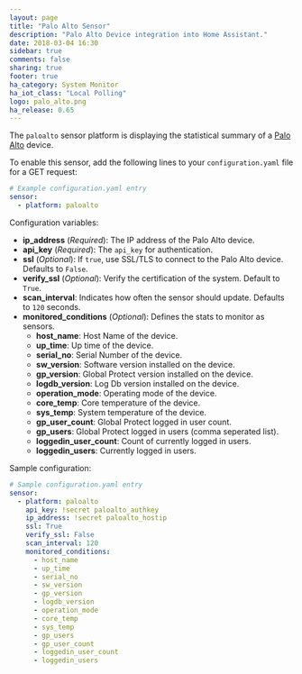 ```yaml
---
layout: page
title: "Palo Alto Sensor"
description: "Palo Alto Device integration into Home Assistant."
date: 2018-03-04 16:30
sidebar: true
comments: false
sharing: true
footer: true
ha_category: System Monitor
ha_iot_class: "Local Polling"
logo: palo_alto.png
ha_release: 0.65
---
```



The `paloalto` sensor platform is displaying the statistical summary of a [Palo Alto](https://www.paloaltonetworks.com/) device.

To enable this sensor, add the following lines to your `configuration.yaml` file for a GET request:

```yaml
# Example configuration.yaml entry
sensor:
  - platform: paloalto
```

Configuration variables:

- **ip_address** (*Required*): The IP address of the Palo Alto device.
- **api_key** (*Required*): The `api_key` for authentication.
- **ssl** (*Optional*): If `true`, use SSL/TLS to connect to the Palo Alto device. Defaults to `False`.
- **verify_ssl** (*Optional*): Verify the certification of the system. Default to `True`.
- **scan_interval**: Indicates how often the sensor should update. Defaults to `120` seconds.
- **monitored_conditions** (*Optional*): Defines the stats to monitor as sensors.
  - **host_name**: Host Name of the device.
  - **up_time**: Up time of the device.
  - **serial_no**: Serial Number of the device.
  - **sw_version**: Software version installed on the device.
  - **gp_version**: Global Protect version installed on the device.
  - **logdb_version**: Log Db version installed on the device.
  - **operation_mode**: Operating mode of the device.
  - **core_temp**: Core temperature of the device.
  - **sys_temp**: System temperature of the device.
  - **gp_user_count**: Global Protect logged in user count.
  - **gp_users**: Global Protect logged in users (comma seperated list).
  - **loggedin_user_count**: Count of currently logged in users.
  - **loggedin_users**: Currently logged in users.

Sample configuration:

```yaml
# Sample configuration.yaml entry
sensor:
  - platform: paloalto
    api_key: !secret paloalto_authkey
    ip_address: !secret paloalto_hostip
    ssl: True
    verify_ssl: False
    scan_interval: 120
    monitored_conditions:
      - host_name
      - up_time
      - serial_no
      - sw_version
      - gp_version
      - logdb_version
      - operation_mode
      - core_temp
      - sys_temp
      - gp_users
      - gp_user_count
      - loggedin_user_count
      - loggedin_users
```
